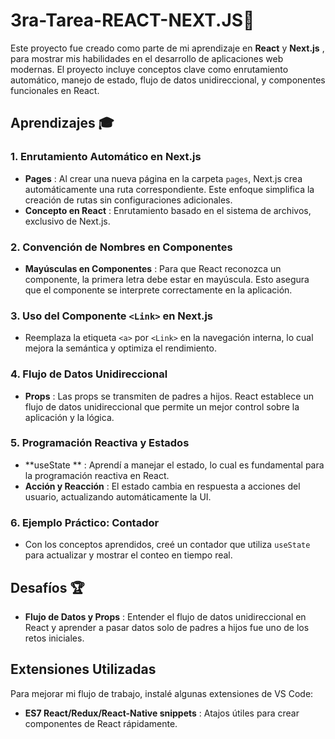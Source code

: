 # 3ra-Tarea-REACT-NEXT.JS🚀

Este proyecto fue creado como parte de mi aprendizaje en **React** y  **Next.js** , para mostrar mis habilidades en el desarrollo de aplicaciones web modernas. El proyecto incluye conceptos clave como enrutamiento automático, manejo de estado, flujo de datos unidireccional, y componentes funcionales en React.

## Aprendizajes 🎓

### 1. Enrutamiento Automático en Next.js

* **Pages** : Al crear una nueva página en la carpeta `pages`, Next.js crea automáticamente una ruta correspondiente. Este enfoque simplifica la creación de rutas sin configuraciones adicionales.
* **Concepto en React** : Enrutamiento basado en el sistema de archivos, exclusivo de Next.js.

### 2. Convención de Nombres en Componentes

* **Mayúsculas en Componentes** : Para que React reconozca un componente, la primera letra debe estar en mayúscula. Esto asegura que el componente se interprete correctamente en la aplicación.

### 3. Uso del Componente `<Link>` en Next.js

* Reemplaza la etiqueta `<a>` por `<Link>` en la navegación interna, lo cual mejora la semántica y optimiza el rendimiento.

### 4. Flujo de Datos Unidireccional

* **Props** : Las props se transmiten de padres a hijos. React establece un flujo de datos unidireccional que permite un mejor control sobre la aplicación y la lógica.

### 5. Programación Reactiva y Estados

* **useState ** : Aprendí a manejar el estado, lo cual es fundamental para la programación reactiva en React.
* **Acción y Reacción** : El estado cambia en respuesta a acciones del usuario, actualizando automáticamente la UI.

### 6. Ejemplo Práctico: Contador

* Con los conceptos aprendidos, creé un contador que utiliza `useState` para actualizar y mostrar el conteo en tiempo real.

## Desafíos 🏆

* **Flujo de Datos y Props** : Entender el flujo de datos unidireccional en React y aprender a pasar datos solo de padres a hijos fue uno de los retos iniciales.

## Extensiones Utilizadas

Para mejorar mi flujo de trabajo, instalé algunas extensiones de VS Code:

* **ES7 React/Redux/React-Native snippets** : Atajos útiles para crear componentes de React rápidamente.
